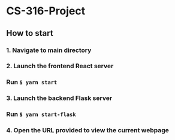 # CS-316-Project

## How to start
### 1. Navigate to main directory
### 2. Launch the frontend React server
### Run `$ yarn start`
### 3. Launch the backend Flask server
### Run `$ yarn start-flask`
### 4. Open the URL provided to view the current webpage
